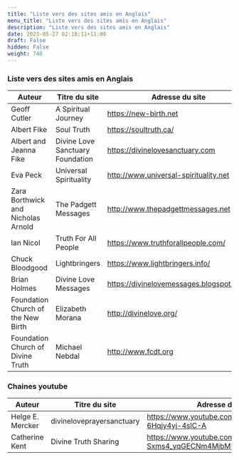 ```yaml
---
title: "Liste vers des sites amis en Anglais"
menu_title: "Liste vers des sites amis en Anglais"
description: "Liste vers des sites amis en Anglais"
date: 2023-05-27 02:18:11+11:00
draft: False
hidden: False
weight: 740
---
```

###  Liste vers des sites amis en Anglais

**Auteur** | **Titre du site** | **Adresse du site**  
---|---|---
Geoff Cutler | A Spiritual Journey | https://new-birth.net
Albert Fike  | Soul  Truth | https://soultruth.ca/
Albert and Jeanna Fike | Divine Love Sanctuary Foundation | https://divinelovesanctuary.com
Eva Peck | Universal Spirituality | http://www.universal-spirituality.net
Zara Borthwick and Nicholas Arnold |  The Padgett Messages | http://www.thepadgettmessages.net
Ian Nicol | Truth For All People | https://www.truthforallpeople.com/
Chuck Bloodgood | Lightbringers | https://www.lightbringers.info/
|Brian Holmes | Divine Love Messages | https://divinelovemessages.blogspot.com/
Foundation Church of the New Birth | Elizabeth  Morana | http://divinelove.org/
Foundation Church of Divine Truth | Michael Nebdal | http://www.fcdt.org

### Chaines youtube

**Auteur** | **Titre du site** | **Adresse du site**  
---|---|---
Helge E. Mercker | divineloveprayersanctuary | https://www.youtube.com/channel/UCxIr47t-6Hqjy4yj-4slC-A
Catherine Kent | Divine Truth Sharing  | https://www.youtube.com/channel/UC7-Sxms4_yqGECNm4MjbMUg

